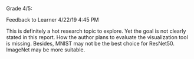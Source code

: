 Grade 4/5:


Feedback to Learner
4/22/19 4:45 PM


This is definitely a hot research topic to explore. Yet the goal is not clearly stated in this report. How the author plans to evaluate the visualization tool is missing. ﻿﻿﻿﻿﻿﻿﻿﻿﻿﻿﻿﻿﻿﻿﻿﻿﻿﻿﻿﻿﻿﻿﻿﻿﻿﻿﻿﻿﻿﻿Besides, MNIST may not be the best choice for ResNet50. ImageNet may be ﻿﻿﻿﻿﻿﻿﻿﻿﻿﻿more suitable.
